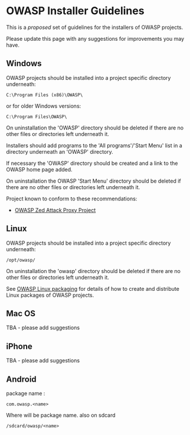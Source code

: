 # OWASP Installer Guidelines

This is a *proposed* set of guidelines for the installers of OWASP
projects.

Please update this page with any suggestions for improvements you may
have.

## Windows

OWASP projects should be installed into a project specific directory
underneath:

    C:\Program Files (x86)\OWASP\

or for older Windows versions:

    C:\Program Files\OWASP\

On uninstallation the 'OWASP' directory should be deleted if there are
no other files or directories left underneath it.

Installers should add programs to the 'All programs'/'Start Menu' list
in a directory underneath an 'OWASP' directory.

If necessary the 'OWASP' directory should be created and a link to the
OWASP home page added.

On uninstallation the OWASP 'Start Menu' directory should be deleted if
there are no other files or directories left underneath it.

Project known to conform to these recommendations:

  - [OWASP Zed Attack Proxy
    Project](OWASP_Zed_Attack_Proxy_Project "wikilink")

## Linux

OWASP projects should be installed into a project specific directory
underneath:

    /opt/owasp/

On uninstallation the 'owasp' directory should be deleted if there are
no other files or directories left underneath it.

See [OWASP Linux packaging](OWASP_Linux_packaging "wikilink") for
details of how to create and distribute Linux packages of OWASP
projects.

## Mac OS

TBA - please add suggestions

## iPhone

TBA - please add suggestions

## Android

package name :

    com.owasp.<name>

Where <name> will be package name. also on sdcard

    /sdcard/owasp/<name>